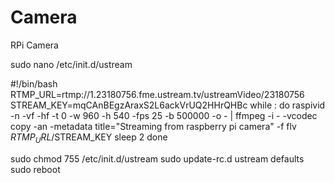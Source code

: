 # Camera
RPi Camera

sudo nano  /etc/init.d/ustream

#!/bin/bash
RTMP_URL=rtmp://1.23180756.fme.ustream.tv/ustreamVideo/23180756
STREAM_KEY=mqCAnBEgzAraxS2L6ackVrUQ2HHrQHBc
while :
do
  raspivid -n -vf -hf -t 0 -w 960 -h 540 -fps 25 -b 500000 -o - | ffmpeg -i - -vcodec copy -an -metadata title="Streaming from raspberry pi camera" -f flv $RTMP_URL/$STREAM_KEY
  sleep 2
done 

sudo chmod 755 /etc/init.d/ustream
sudo update-rc.d ustream defaults
sudo reboot
